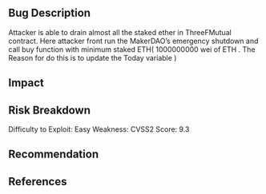 ## Bug Description
Attacker is able to drain almost all the staked ether in ThreeFMutual contract. Here attacker front run the MakerDAO’s emergency shutdown and call buy function with minimum staked ETH( 1000000000  wei of ETH . The Reason for do this is to update the Today variable )

## Impact

## Risk Breakdown
Difficulty to Exploit: Easy
Weakness:
CVSS2 Score: 9.3

## Recommendation

## References

